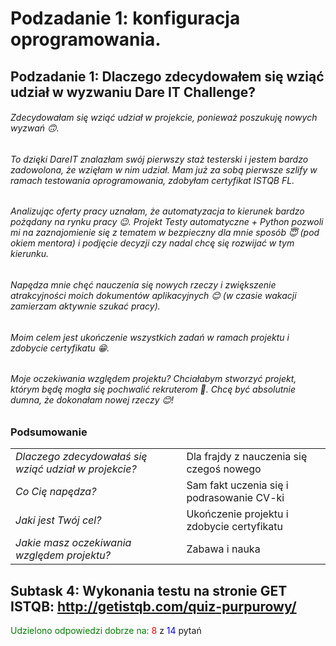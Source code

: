 # Podzadanie 1: konfiguracja oprogramowania.
## Podzadanie 1: Dlaczego zdecydowałem się wziąć udział w wyzwaniu Dare IT Challenge?
###### Zdecydowałam się wziąć udział w projekcie, ponieważ poszukuję nowych wyzwań 🙃. 
###### To dzięki DareIT znalazłam swój pierwszy staż testerski i jestem bardzo zadowolona, że wzięłam w nim udział. Mam już za sobą pierwsze szlify w ramach testowania oprogramowania, zdobyłam certyfikat ISTQB FL. 
###### Analizując oferty pracy uznałam, że automatyzacja to kierunek bardzo pożądany na rynku pracy 😉. Projekt _Testy automatyczne + Python_ pozwoli mi na zaznajomienie się z tematem w bezpieczny dla mnie sposób 😇 (pod okiem mentora) i podjęcie decyzji czy nadal chcę się rozwijać w tym kierunku. 
###### Napędza mnie chęć nauczenia się nowych rzeczy i zwiększenie atrakcyjności moich dokumentów aplikacyjnych 😊 (w czasie wakacji zamierzam aktywnie szukać pracy). 
######  Moim celem jest ukończenie wszystkich zadań w ramach projektu i zdobycie certyfikatu 😁. 
###### Moje oczekiwania względem projektu? Chciałabym stworzyć projekt, którym będę mogła się pochwalić rekruterom 🤩. Chcę być absolutnie dumna, że dokonałam nowej rzeczy 😊!

### Podsumowanie
<TABLE>

<TR> <TD><i> Dlaczego zdecydowałaś się wziąć udział w projekcie? </i></TD><TD> Dla frajdy z nauczenia się czegoś nowego </TD></TR>

<TR> <TD><i> Co Cię napędza? </i></TD><TD> Sam fakt uczenia się i podrasowanie CV-ki </TD></TR>

<TR> <TD><i> Jaki jest Twój cel? </i></TD><TD> Ukończenie projektu i zdobycie certyfikatu </TD></TR>

<TR> <TD><i> Jakie masz oczekiwania względem projektu? </i></TD><TD> Zabawa i nauka </TD></TR>

</TABLE>

## Subtask 4: Wykonania testu na stronie GET ISTQB: http://getistqb.com/quiz-purpurowy/



<p><span style="color:green"> Udzielono odpowiedzi dobrze na:</span> <span style="color:red"> 8</span> z <span style="color:blue"> 14</span> pytań</p>



